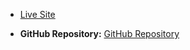 - [Live Site](https://evelynsanchezl.github.io/final-project-portfolio/)

- **GitHub Repository:** [GitHub Repository](https://github.com/EvelynSanchezL/final-project-portfolio)
